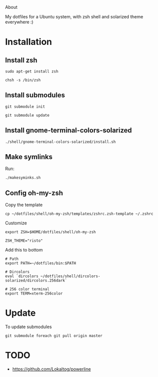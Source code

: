 
About

My dotfiles for a Ubuntu system, with zsh shell and solarized theme everywhere :)

# Installation

## Install zsh

    sudo apt-get install zsh

    chsh -s /bin/zsh

## Install submodules

    git submodule init

    git submodule update

## Install gnome-terminal-colors-solarized

    ./shell/gnome-terminal-colors-solarized/install.sh

## Make symlinks 

Run:

    ./makesyminks.sh

## Config oh-my-zsh

Copy the template

    cp ~/dotfiles/shell/oh-my-zsh/templates/zshrc.zsh-template ~/.zshrc

Customize

    export ZSH=$HOME/dotfiles/shell/oh-my-zsh

    ZSH_THEME="risto"

Add this to bottom

```
# Path
export PATH=~/dotfiles/bin:$PATH
 
# Dircolors
eval `dircolors ~/dotfiles/shell/dircolors-solarized/dircolors.256dark`
 
# 256 color terminal
export TERM=xterm-256color
```

# Update

To update submodules

    git submodule foreach git pull origin master

# TODO

- https://github.com/Lokaltog/powerline
